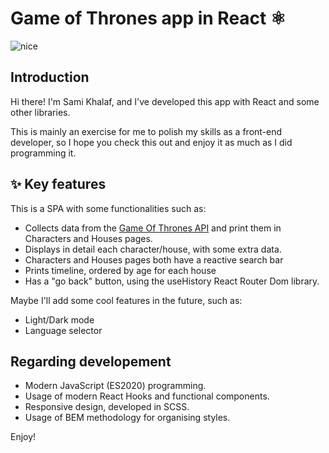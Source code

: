 # Game of Thrones app in React ⚛️

![nice](https://i.kym-cdn.com/photos/images/newsfeed/000/917/410/617.gif)

## Introduction

Hi there! I'm Sami Khalaf, and I've developed this app with React and some other libraries.

This is mainly an exercise for me to polish my skills as a front-end developer, so I hope you check this out and enjoy it as much as I did programming it.

## ✨ Key features

This is a SPA with some functionalities such as:

- Collects data from the [Game Of Thrones API](https://api.got.show/doc/) and print them in Characters and Houses pages.
- Displays in detail each character/house, with some extra data.
- Characters and Houses pages both have a reactive search bar
- Prints timeline, ordered by age for each house
- Has a "go back" button, using the useHistory React Router Dom library.

Maybe I'll add some cool features in the future, such as:

- Light/Dark mode
- Language selector

## Regarding developement

- Modern JavaScript (ES2020) programming.
- Usage of modern React Hooks and functional components.
- Responsive design, developed in SCSS.
- Usage of BEM methodology for organising styles.

Enjoy!

